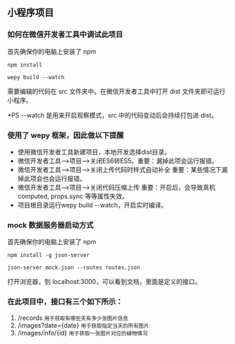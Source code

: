 ## 小程序项目

### 如何在微信开发者工具中调试此项目

  首先确保你的电脑上安装了 npm

  `npm install`

  `wepy build --watch`

  需要编辑的代码在 src 文件夹中。在微信开发者工具中打开 dist 文件夹即可运行小程序。

  *PS --watch 是用来开启观察模式，src 中的代码变动后会持续打包进 dist。

### 使用了 wepy 框架，因此做以下提醒

* 使用微信开发者工具新建项目，本地开发选择dist目录。
* 微信开发者工具-->项目-->关闭ES6转ES5。重要：漏掉此项会运行报错。
* 微信开发者工具-->项目-->关闭上传代码时样式自动补全 重要：某些情况下漏掉此项会也会运行报错。
* 微信开发者工具-->项目-->关闭代码压缩上传 重要：开启后，会导致真机computed, props.sync 等等属性失效。
* 项目根目录运行wepy build --watch，开启实时编译。

### mock 数据服务器启动方式

  首先确保你的电脑上安装了 npm

  `npm install -g json-server`

  `json-server mock.json --routes routes.json`

  打开浏览器，到 localhost:3000，可以看到文档，里面是定义的接口。

### 在此项目中，接口有三个如下所示：

  1. /records `用于获取有哪些天有多少张图片信息`
  2. /images?date={date} `用于获取指定当天的所有图片`
  3. /images/info/{id} `用于获取一张图片对应的植物情况`